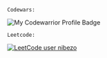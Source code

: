 <code>Codewars:</code>

![My Codewarrior Profile Badge](https://www.codewars.com/users/nibezo/badges/large)

 <code>Leetcode:</code>

[![LeetCode user nibezo](https://img.shields.io/badge/dynamic/json?style=for-the-badge&labelColor=black&color=%23ffa116&label=Solved&query=solvedOverTotal&url=https%3A%2F%2Fleetcode-badge.vercel.app%2Fapi%2Fusers%2Fnibezo&logo=leetcode&logoColor=yellow)](https://leetcode.com/nibezo/)
